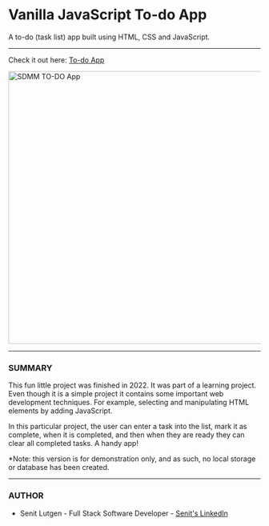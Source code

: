<h1>Vanilla JavaScript To-do App</h1>
<p>A to-do (task list) app built using HTML, CSS and JavaScript.<p> 
<hr>

<p>Check it out here: <a href="https://wallst-code.github.io/TO-DO-App/">To-do App</a><p>
<img width="545" alt="SDMM TO-DO App" src="https://user-images.githubusercontent.com/69335472/148433691-f62bae92-a240-48de-baab-4740afb380db.png">
 <hr>

<h3>SUMMARY</h3> 
<p>This fun little project was finished in 2022. It was part of a learning project. Even though it is a simple project it contains some important web development techniques. For example, selecting and manipulating HTML elements by adding JavaScript.</p>

<p>In this particular project, the user can enter a task into the list, mark it as complete, when it is completed, and then when they are ready they can clear all completed tasks. A handy app!</p>

<p>*Note: this version is for demonstration only, and as such, no local storage or database has been created.<p> 
<hr>

<h3>AUTHOR</h3>
<ul>
  <li>Senit Lutgen - Full Stack Software Developer - <a href="https://www.linkedin.com/in/senit-lutgen-442304227/">Senit's LinkedIn</a></li>
  
</ul>
